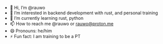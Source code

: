 - 👋 Hi, I’m @rauwo
- 👀 I’m interested in backend development with rust, and personal training
- 🌱 I’m currently learning rust, python
- 📫 How to reach me @rauwo or rauwo@proton.me
- 😄 Pronouns: he/him
- ⚡ Fun fact: I am training to be a PT
